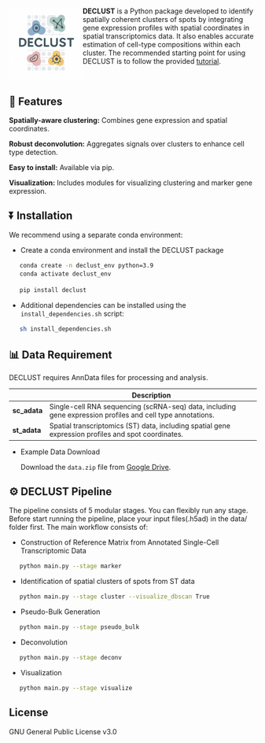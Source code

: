 #  <img src="./logo.png" align="left" height="150" /></a>

<strong>DECLUST</strong> is a Python package developed to identify spatially coherent clusters of spots by integrating gene expression profiles with spatial coordinates in spatial transcriptomics data. It also enables accurate estimation of cell-type compositions within each cluster. The recommended starting point for using DECLUST is to follow the provided <a href="https://github.com/Qingyueee/DECLUST/blob/main/tutorial.ipynb" target="_blank">tutorial</a>.


<br> 

## 🌟 Features

 **Spatially-aware clustering:** Combines gene expression and spatial coordinates.

 **Robust deconvolution:** Aggregates signals over clusters to enhance cell type detection.

 **Easy to install:** Available via pip.

 **Visualization:** Includes modules for visualizing clustering and marker gene expression.

## ⏬ Installation

We recommend using a separate conda environment:

- Create a conda environment and install the DECLUST package

```bash
   conda create -n declust_env python=3.9
   conda activate declust_env

   pip install declust
```

- Additional dependencies can be installed using the `install_dependencies.sh` script:

```bash
   sh install_dependencies.sh
```

## 📊 Data Requirement

DECLUST requires AnnData files for processing and analysis. 

|             | Description                                                                                 |
|----------------------|---------------------------------------------------------------------------------------------|
| **sc_adata**    | Single-cell RNA sequencing (scRNA-seq) data, including gene expression profiles and cell type annotations.|
| **st_adata**    | Spatial transcriptomics (ST) data, including spatial gene expression profiles and spot coordinates. |

- Example Data Download  

   Download the `data.zip` file from [Google Drive](https://drive.google.com/uc?export=download&id=1LrSQYf1_IqQzxx7GeJrbBsEyuLLHHERC).


## ⚙️ DECLUST Pipeline

The pipeline consists of 5 modular stages. You can flexibly run any stage. Before start running the pipeline, place your input files(.h5ad) in the data/ folder first.
The main workflow consists of:


- Construction of Reference Matrix from Annotated Single-Cell Transcriptomic Data
  
```bash
   python main.py --stage marker
```

- Identification of spatial clusters of spots from ST data

```bash
   python main.py --stage cluster --visualize_dbscan True
```

- Pseudo-Bulk Generation
  
```bash
   python main.py --stage pseudo_bulk
```
- Deconvolution
  
```bash
   python main.py --stage deconv
```

- Visualization
  
```bash
   python main.py --stage visualize
```

## License  

GNU General Public License v3.0
